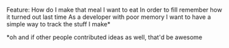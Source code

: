 Feature: How do I make that meal I want to eat
  In order to fill remember how it turned out last time
  As a developer with poor memory
  I want to have a simple way to track the stuff I make*
  
  *oh and if other people contributed ideas as well, that'd be awesome
  
